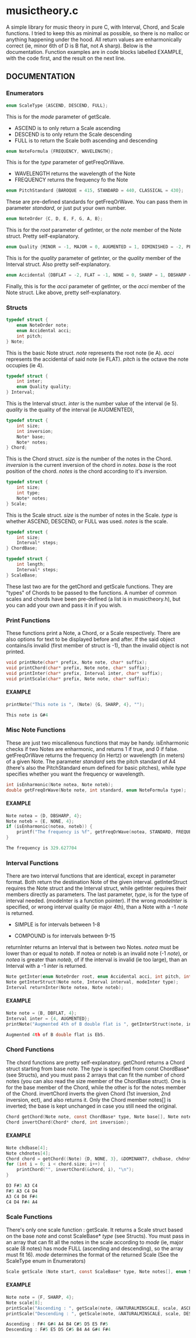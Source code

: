 # musictheory.c
A simple library for music theory in pure C, with Interval, Chord, and Scale functions. I tried to keep this as minimal as possible, so there is no malloc or anything happening under the hood. All return values are enharmonically correct (ie, minor 6th of D is B flat, not A sharp). Below is the documentation. Function examples are in code blocks labelled EXAMPLE, with the code first, and the result on the next line.

## DOCUMENTATION

### Enumerators

```C
enum ScaleType {ASCEND, DESCEND, FULL};
```
This is for the *mode* parameter of getScale.

* ASCEND is to only return a Scale ascending
* DESCEND is to only return the Scale descending
* FULL is to return the Scale both ascending and descending

```C
enum NoteFormula {FREQUENCY, WAVELENGTH};
```
This is for the *type* parameter of getFreqOrWave.

* WAVELENGTH returns the wavelength of the Note
* FREQUENCY returns the frequency fo the Note

```C
enum PitchStandard {BAROQUE = 415, STANDARD = 440, CLASSICAL = 430};
```
These are pre-defined standards for getFreqOrWave. You can pass them in parameter *standard*, or just put your own number.

```C
enum NoteOrder {C, D, E, F, G, A, B};
```
This is for the *root* parameter of getInter, or the *note* member of the Note struct. Pretty self-explanatory.

```C
enum Quality {MINOR = -1, MAJOR = 0, AUGMENTED = 1, DIMINISHED = -2, PERFECT = 3};
```
This is for the *quality* parameter of getInter, or the *quality* member of the Interval struct. Also pretty self-explanatory.

```C
enum Accidental {DBFLAT = -2, FLAT = -1, NONE = 0, SHARP = 1, DBSHARP = 2};
```
Finally, this is for the *acci* parameter of getInter, or the *acci* member of the Note struct. Like above, pretty self-explanatory.

### Structs
```C
typedef struct {
    enum NoteOrder note;
    enum Accidental acci;
    int pitch;
} Note;
```
This is the basic Note struct. *note* represents the root note (ie A). *acci* represents the accidental of said note (ie FLAT). *pitch* is the octave the note occupies (ie 4).

```C
typedef struct {
    int inter;
    enum Quality quality;
} Interval;
```

This is the Interval struct. *inter* is the number value of the interval (ie 5). *quality* is the quality of the interval (ie AUGMENTED),

```C
typedef struct {
    int size;
    int inversion;
    Note* base;
    Note* notes;
} Chord;
```

This is the Chord struct. *size* is the number of the notes in the Chord. *inversion* is the current inversion of the chord in *notes*. *base* is the root position of the chord. *notes* is the chord according to it's *inversion*. 

```C
typedef struct {
    int size;
    int type;
    Note* notes;
} Scale;
```

This is the Scale struct. *size* is the number of notes in the Scale. *type* is whether ASCEND, DESCEND, or FULL was used. *notes* is the scale.

```C
typedef struct {
    int size;
    Interval* steps;
} ChordBase;

typedef struct {
    int length;
    Interval* steps;
} ScaleBase;
```
These last two are for the getChord and getScale functions. They are "types" of Chords to be passed to the functions. A number of common scales and chords have been pre-defined (a list is in musictheory.h), but you can add your own and pass it in if you wish.

### Print Functions

These functions print a Note, a Chord, or a Scale respectively. There are also options for text to be displayed before and after. If the said object contains/is invalid (first member of struct is -1), than the invalid object is not printed.

```C
void printNote(char* prefix, Note note, char* suffix);
void printChord(char* prefix, Note note, char* suffix);
void printInter(char* prefix, Interval inter, char* suffix);
void printScale(char* prefix, Note note, char* suffix);
```
#### EXAMPLE
```C
printNote("This note is ", (Note) {G, SHARP, 4}, "");

This note is G#4
```

### Misc Note Functions

These are just two miscallenous functions that may be handy. isEnharmonic checks if two Notes are enharmonic, and returns 1 if true, and 0 if false.
getFreqOrWave returns the frequency (in Hertz) or wavelength (in meters) of a given Note. The parameter *standard* sets the pitch standard of A4 (there's also the PitchStandard enum defined for basic pitches), while *type*
specifies whether you want the frequency or wavelength.

```C
int isEnharmonic(Note notea, Note noteb);
double getFreqOrWave(Note note, int standard, enum NoteFormula type);
```
#### EXAMPLE
```C
Note notea = {D, DBSHARP, 4};
Note noteb = {E, NONE, 4};
if (isEnharmonic(notea, noteb)) {
    printf("The frequency is %f", getFreqOrWave(notea, STANDARD, FREQUENCY));
}

The frequency is 329.627704
```

### Interval Functions

There are two interval functions that are identical, except in parameter format. Both return the destination Note of the given interval. getInterStruct requires the Note
struct and the Interval struct, while getInter requires their members directly as parameters. The last parameter, *type*, is for the type of interval needed. (modeInter is a function pointer). If the wrong *modeInter* is specified, or wrong interval quality (ie major 4th), than a Note with a -1 *note* is returned.

* SIMPLE is for intervals between 1-8

* COMPOUND is for intervals between 9-15

returnInter returns an Interval that is between two Notes. *notea* must be lower than or equal to *noteb*. If notea or noteb is an invalid note (-1 *note*), or *notea* is greater than *noteb*, of if the interval is invalid (ie too large), than an Interval with a -1 *inter* is returned.

```C
Note getInter(enum NoteOrder root, enum Accidental acci, int pitch, int inter, enum Quality quality, modeInter type);
Note getInterStruct(Note note, Interval interval, modeInter type);
Interval returnInter(Note notea, Note noteb);
```
#### EXAMPLE
```C
Note note = {B, DBFLAT, 4};
Interval inter = {4, AUGMENTED};
printNote("Augmented 4th of B double flat is ", getInterStruct(note, inter, SIMPLE), ".");

Augmented 4th of B double flat is Eb5.
```

### Chord Functions

The chord functions are pretty self-explanatory. getChord returns a Chord struct starting from base *note*. The *type* is specified from const ChordBase* (see Structs), and you must
pass 2 arrays that can fit the number of chord notes (you can also read the size member of the ChordBase struct). One is for the base member of the Chord, while the other is for the notes member of the Chord. invertChord inverts the given Chord (1st inversion, 2nd inversion, ect), and also returns it. Only the Chord member notes[] is inverted;
the base is kept unchanged in case you still need the original.

```C
Chord getChord(Note note, const ChordBase* type, Note base[], Note notes[]);
Chord invertChord(Chord* chord, int inversion);
```
#### EXAMPLE
```C
Note chdbase[4];
Note chdnotes[4];
Chord chord = getChord((Note) {D, NONE, 3}, &DOMINANT7, chdbase, chdnotes);
for (int i = 0; i < chord.size; i++) {
    printChord("", invertChord(&chord, i), "\n");
}

D3 F#3 A3 C4
F#3 A3 C4 D4
A3 C4 D4 F#4
C4 D4 F#4 A4
```

### Scale Functions

There's only one scale function : getScale. It returns a Scale struct based on the base *note* and const ScaleBase* *type* (see Structs). You must pass in an array that can fit all the notes
in the scale according to *mode* (ie, major scale (8 notes) has mode FULL (ascending and descending), so the array must fit 16). *mode* determines the format of the returned Scale (See the ScaleType enum in Enumerators)

```C
Scale getScale (Note start, const ScaleBase* type, Note notes[], enum ScaleType mode);
```
#### EXAMPLE
```C
Note note = {F, SHARP, 4};
Note scale[8];
printScale("Ascending : ", getScale(note, &NATURALMINSCALE, scale, ASCEND), "\n");
printScale("Descending : ", getScale(note, &NATURALMINSCALE, scale, DESCEND), "");

Ascending : F#4 G#4 A4 B4 C#5 D5 E5 F#5
Descending : F#5 E5 D5 C#5 B4 A4 G#4 F#4
```
